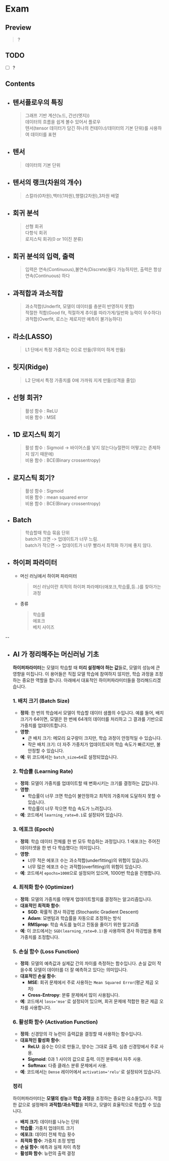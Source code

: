# Exam

## Preview

> ?

## TODO

- [ ] ?

## Contents

- ## 텐서플로우의 특징

    > 그래프 기반 계산(노드, 간선(엣지))  
    > 데이터의 흐름을 쉽게 볼수 있어서 플로우  
    > 텐서(tensor 데이터가 담긴 하나의 컨테이너/데이터의 기본 단위)를 사용하여 데이터를 표현  

- ## 텐서

    > 데이터의 기본 단위  

- ## 텐서의 랭크(차원의 개수)

    > 스칼라(0차원),백터(1차원),행렬(2차원),3차원 배열  

- ## 회귀 분석 

    > 선형 회귀  
    > 다항식 회귀  
    > 로지스틱 회귀(0 or 1이진 분류)  

- ## 회귀 분석의 입력, 출력

    > 입력은 연속(Continuous),불연속(Discrete)둘다 가능하지만, 출력은 항상 연속(Continuous) 하다  

- ## 과적합과 과소적합

    > 과소적합(Underfit, 모델이 데이터를 충분히 반영하지 못함)  
    > 적절한 적합(Good fit, 적절하게 추이를 따라가게/일반화 능력이 우수하다)  
    > 과적합(Overfit, 로스는 제로지만 예측이 불가능하다)  

- ## 라소(LASSO)  

    > L1 단에서 특정 가중치는 0으로 만듦(무의미 하게 만듦)  

- ## 릿지(Ridge)  

    > L2 단에서 특정 가중치를 0에 가까워 지게 만듦(성격을 줄임)

- ## 선형 회귀?  

    > 활성 함수 : ReLU  
    > 비용 함수 : MSE  

- ## 1D 로지스틱 회기  

    > 활성 함수 : Sigmoid -> 바이어스를 넣지 않는다(y절편이 어떻고는 존제하지 않기 때문에)  
    > 비용 함수 : BCE(Binary crossentropy)  

- ## 로지스틱 회기?  

    > 활성 함수 : Sigmoid  
    > 비용 함수 : mean squared error  
    > 비용 함수 : BCE(Binary crossentropy)  

- ## Batch

    > 학습할때 학습 묶음 단위  
    > batch가 크면 -> 업데이트가 너무 느림.  
    > batch가 작으면 -> 업데이트가 너무 빨라서 최적화 하기에 좋지 않다.  

- ## 하이퍼 파라미터  

  - 머신 러닝에서 하이퍼 파라미터  
    > 머신 러닝이란 최적의 하이퍼 파라메타(애포크,학습률,등..)를 찾아가는 과정  

  - 종류  
    > 학습률  
    > 에포크  
    > 베치 사이즈  

--

- ## AI 가 정리해주는 머신러닝 기초  

    **하이퍼파라미터**는 모델이 학습할 때 **미리 설정해야 하는 값**들로, 모델의 성능에 큰 영향을 미칩니다. 이 용어들은 직접 모델 학습에 참여하지 않지만, 학습 과정을 조정하는 중요한 역할을 합니다. 아래에서 대표적인 하이퍼파라미터들을 정리해드리겠습니다.

    ### 1. **배치 크기 (Batch Size)**
    - **정의**: 한 번의 학습에서 모델이 학습할 데이터 샘플의 수입니다. 예를 들어, 배치 크기가 64이면, 모델은 한 번에 64개의 데이터를 처리하고 그 결과를 기반으로 가중치를 업데이트합니다.
    - **영향**:
        - 큰 배치 크기: 메모리 요구량이 크지만, 학습 과정이 안정적일 수 있습니다.
        - 작은 배치 크기: 더 자주 가중치가 업데이트되어 학습 속도가 빠르지만, 불안정할 수 있습니다.
    - **예**: 위 코드에서는 `batch_size=64`로 설정되었습니다.

    ### 2. **학습률 (Learning Rate)**
    - **정의**: 모델이 가중치를 업데이트할 때 변화시키는 크기를 결정하는 값입니다.
    - **영향**:
        - 학습률이 너무 크면 학습이 불안정하고 최적의 가중치에 도달하지 못할 수 있습니다.
        - 학습률이 너무 작으면 학습 속도가 느려집니다.
    - **예**: 코드에서 `learning_rate=0.1`로 설정되어 있습니다.

    ### 3. **에포크 (Epoch)**
    - **정의**: 학습 데이터 전체를 한 번 모두 학습하는 과정입니다. 1 에포크는 주어진 데이터셋을 한 번 다 학습했다는 의미입니다.
    - **영향**:
        - 너무 적은 에포크 수는 과소적합(underfitting)의 위험이 있습니다.
        - 너무 많은 에포크 수는 과적합(overfitting)의 위험이 있습니다.
    - **예**: 코드에서 `epochs=1000`으로 설정되어 있으며, 1000번 학습을 진행합니다.

    ### 4. **최적화 함수 (Optimizer)**
    - **정의**: 모델의 가중치를 어떻게 업데이트할지를 결정하는 알고리즘입니다.
    - **대표적인 최적화 함수**:
        - **SGD**: 확률적 경사 하강법 (Stochastic Gradient Descent)
        - **Adam**: 모멘텀과 학습률을 자동으로 조정하는 방식
        - **RMSprop**: 학습 속도를 높이고 진동을 줄이기 위한 알고리즘
    - **예**: 이 코드에서는 `SGD(learning_rate=0.1)`을 사용하여 경사 하강법을 통해 가중치를 조정합니다.

    ### 5. **손실 함수 (Loss Function)**
    - **정의**: 모델의 예측값과 실제값 간의 차이를 측정하는 함수입니다. 손실 값이 작을수록 모델이 데이터를 더 잘 예측하고 있다는 의미입니다.
    - **대표적인 손실 함수**:
        - **MSE**: 회귀 문제에서 주로 사용하는 `Mean Squared Error`(평균 제곱 오차)
        - **Cross-Entropy**: 분류 문제에서 많이 사용됩니다.
    - **예**: 코드에서 `loss='mse'`로 설정되어 있으며, 회귀 문제에 적합한 평균 제곱 오차를 사용합니다.

    ### 6. **활성화 함수 (Activation Function)**
    - **정의**: 신경망의 각 뉴런이 출력값을 결정할 때 사용하는 함수입니다.
    - **대표적인 활성화 함수**:
        - **ReLU**: 음수는 0으로 만들고, 양수는 그대로 출력. 심층 신경망에서 주로 사용.
        - **Sigmoid**: 0과 1 사이의 값으로 출력. 이진 분류에서 자주 사용.
        - **Softmax**: 다중 클래스 분류 문제에서 사용.
    - **예**: 코드에서는 `Dense` 레이어에서 `activation='relu'`로 설정되어 있습니다.

    ### 정리
    하이퍼파라미터는 **모델의 성능**과 **학습 과정**을 조정하는 중요한 요소들입니다. 적절한 값으로 설정해야 **과적합/과소적합**을 피하고, 모델이 효율적으로 학습할 수 있습니다.

    - **배치 크기**: 데이터를 나누는 단위
    - **학습률**: 가중치 업데이트 크기
    - **에포크**: 데이터 전체 학습 횟수
    - **최적화 함수**: 가중치 조정 방법
    - **손실 함수**: 예측과 실제 차이 측정
    - **활성화 함수**: 뉴런의 출력 결정